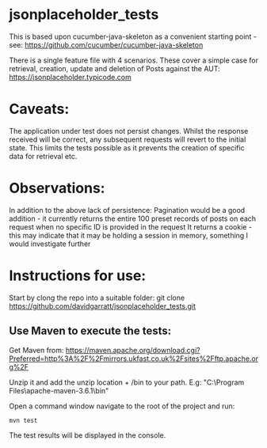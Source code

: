 # jsonplaceholder_tests

This is based upon cucumber-java-skeleton as a convenient starting point - see: https://github.com/cucumber/cucumber-java-skeleton

There is a single feature file with 4 scenarios. These cover a simple case for retrieval, creation, update and deletion of Posts against the AUT: https://jsonplaceholder.typicode.com

# Caveats:
The application under test does not persist changes. Whilst the response received will be correct, any subsequent requests will revert to the initial state. This limits the tests possible as it prevents the creation of specific data for retrieval etc.

# Observations:
In addition to the above lack of persistence:
Pagination would be a good addition - it currently returns the entire 100 preset records of posts on each request when no specific ID is provided in the request
It returns a cookie - this may indicate that it may be holding a session in memory, something I would investigate further


# Instructions for use:

Start by clong the repo into a suitable folder:
git clone https://github.com/davidgarratt/jsonplaceholder_tests.git

## Use Maven to execute the tests:

Get Maven from: https://maven.apache.org/download.cgi?Preferred=http%3A%2F%2Fmirrors.ukfast.co.uk%2Fsites%2Fftp.apache.org%2F

Unzip it and add the unzip location + /bin to your path. E.g: "C:\Program Files\apache-maven-3.6.1\bin"

Open a command window navigate to the root of the project and run:

    mvn test

The test results will be displayed in the console.

